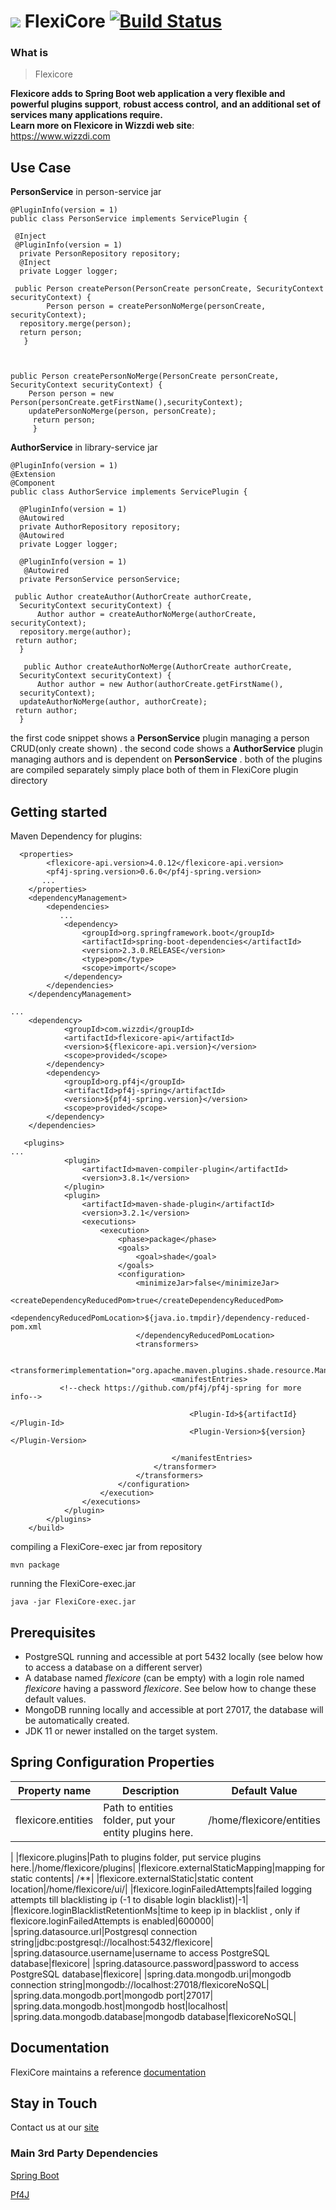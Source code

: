 



# ![](https://support.wizzdi.com/wp-content/uploads/2020/05/flexicore-icon-extra-small.png) FlexiCore [![Build Status](https://jenkins.wizzdi.com/buildStatus/icon?job=FlexiCore)](https://jenkins.wizzdi.com/job/FlexiCore/)

### What is 

> Flexicore

**Flexicore adds to Spring Boot web application a very flexible and powerful plugins support**, **robust access control,** **and an additional set of services many applications require.**  
**Learn more on Flexicore in Wizzdi web site**:  
https://www.wizzdi.com

## Use Case

**PersonService** in person-service jar

    @PluginInfo(version = 1)  
    public class PersonService implements ServicePlugin {  
      
     @Inject  
     @PluginInfo(version = 1)  
      private PersonRepository repository;  
      @Inject  
      private Logger logger;  
      
     public Person createPerson(PersonCreate personCreate, SecurityContext securityContext) {  
            Person person = createPersonNoMerge(personCreate, securityContext);  
      repository.merge(person);  
      return person;  
       }  


  
    public Person createPersonNoMerge(PersonCreate personCreate, SecurityContext securityContext) {  
        Person person = new Person(personCreate.getFirstName(),securityContext);  
        updatePersonNoMerge(person, personCreate); 
         return person;  
         }
  

  

**AuthorService** in library-service jar

    @PluginInfo(version = 1)  
    @Extension  
    @Component  
    public class AuthorService implements ServicePlugin {  
      
      @PluginInfo(version = 1)  
      @Autowired  
      private AuthorRepository repository;  
      @Autowired  
      private Logger logger;  
      
      @PluginInfo(version = 1)  
       @Autowired  
      private PersonService personService;  
      
     public Author createAuthor(AuthorCreate authorCreate,  
      SecurityContext securityContext) {  
          Author author = createAuthorNoMerge(authorCreate, securityContext);  
      repository.merge(author);  
     return author;  
      }  
      
       public Author createAuthorNoMerge(AuthorCreate authorCreate,  
      SecurityContext securityContext) {  
          Author author = new Author(authorCreate.getFirstName(),  
      securityContext);  
      updateAuthorNoMerge(author, authorCreate);  
     return author;  
      }
the first code snippet shows a **PersonService** plugin managing a person CRUD(only create shown) . the second code shows a **AuthorService** plugin managing authors and is dependent on **PersonService** . both of the plugins are compiled separately simply place both of them in FlexiCore plugin directory 

## Getting started

Maven Dependency for plugins:

      <properties>
            <flexicore-api.version>4.0.12</flexicore-api.version>
            <pf4j-spring.version>0.6.0</pf4j-spring.version>
           ...
        </properties>
        <dependencyManagement>
            <dependencies>
               ...
                <dependency>
                    <groupId>org.springframework.boot</groupId>
                    <artifactId>spring-boot-dependencies</artifactId>
                    <version>2.3.0.RELEASE</version>
                    <type>pom</type>
                    <scope>import</scope>
                </dependency>
            </dependencies>
        </dependencyManagement>
    
    ...
        <dependency>
                <groupId>com.wizzdi</groupId>
                <artifactId>flexicore-api</artifactId>
                <version>${flexicore-api.version}</version>
                <scope>provided</scope>
            </dependency>
            <dependency>
                <groupId>org.pf4j</groupId>
                <artifactId>pf4j-spring</artifactId>
                <version>${pf4j-spring.version}</version>
                <scope>provided</scope>
            </dependency>
        </dependencies>
    
       <plugins>
    ...
                <plugin>
                    <artifactId>maven-compiler-plugin</artifactId>
                    <version>3.8.1</version>
                </plugin>
                <plugin>
                    <artifactId>maven-shade-plugin</artifactId>
                    <version>3.2.1</version>
                    <executions>
                        <execution>
                            <phase>package</phase>
                            <goals>
                                <goal>shade</goal>
                            </goals>
                            <configuration>
                                <minimizeJar>false</minimizeJar>
                                <createDependencyReducedPom>true</createDependencyReducedPom>
                                <dependencyReducedPomLocation>${java.io.tmpdir}/dependency-reduced-pom.xml
                                </dependencyReducedPomLocation>
                                <transformers>
                                 
                                    <transformerimplementation="org.apache.maven.plugins.shade.resource.ManifestResourceTransformer">
                                        <manifestEntries>
               <!--check https://github.com/pf4j/pf4j-spring for more info-->
    
                                            <Plugin-Id>${artifactId}</Plugin-Id>
                                            <Plugin-Version>${version}</Plugin-Version>
    
                                        </manifestEntries>
                                    </transformer>
                                </transformers>
                            </configuration>
                        </execution>
                    </executions>
                </plugin>
            </plugins>
        </build>

compiling a FlexiCore-exec jar from repository

```
mvn package
```

running the FlexiCore-exec.jar

```
java -jar FlexiCore-exec.jar
```
## Prerequisites

-   PostgreSQL running and accessible at port 5432 locally (see below how to access a database on a different server)
-   A database named _flexicore_ (can be empty) with a login role named _flexicore_ having a password _flexicore_. See below how to change these default values.
-   MongoDB running locally and accessible at port 27017, the database will be automatically created.
-   JDK 11 or newer installed on the target system.

## Spring Configuration Properties
|Property name|Description|Default Value|
|--|--|--|
| flexicore.entities | Path to entities folder, put your entity plugins here. | /home/flexicore/entities
 |
|flexicore.plugins|Path to plugins folder, put service plugins here.|/home/flexicore/plugins|
|flexicore.externalStaticMapping|mapping for static contents| /**|
|flexicore.externalStatic|static content location|/home/flexicore/ui/|
|flexicore.loginFailedAttempts|failed logging attempts till blacklisting ip (-1 to disable login blacklist)|-1|
|flexicore.loginBlacklistRetentionMs|time to keep ip in blacklist , only if flexicore.loginFailedAttempts is enabled|600000|
|spring.datasource.url|Postgresql connection string|jdbc:postgresql://localhost:5432/flexicore|
|spring.datasource.username|username to access PostgreSQL database|flexicore|
|spring.datasource.password|password to access PostgreSQL database|flexicore|
|spring.data.mongodb.uri|mongodb connection string|mongodb://localhost:27018/flexicoreNoSQL|
|spring.data.mongodb.port|mongodb port|27017|
|spring.data.mongodb.host|mongodb host|localhost|
|spring.data.mongodb.database|mongodb database|flexicoreNoSQL|

## Documentation

FlexiCore maintains a reference [documentation ](https://support.wizzdi.com)

## Stay in Touch
Contact us at our [site]([http://wizzdi.com/](http://wizzdi.com/))


### Main 3rd Party Dependencies

[Spring Boot](https://github.com/spring-projects/spring-boot)

[Pf4J](https://github.com/pf4j/pf4j)
